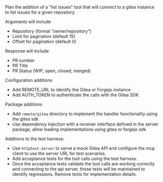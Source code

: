 Plan the addition of a "list issues" tool that will connect to a gitea instance to list issues for a given repository.

Arguments will include
- Repository (format "owner/repository")
- Limit for pagination (default 15)
- Offset for pagination (default 0)

Response will include
- PR number
- PR Title
- PR Status (WIP, open, closed, merged)

Configuration additions
- Add REMOTE_URL to identify the Gitea or Forgejo instance
- Add AUTH_TOKEN to authenticate the calls with the Gitea SDK

Package additions
- Add `remote/gitea` directory to implement the handler functionality using the gitea sdk 
- Use dependency injection with a receiver interface defined in the server package, allow loading implementations using gitea or forgejo sdk 

Additions to the test harness:
- Use `httptest.Server` to serve a mock Gitea API and configure the mcp client to use the server URL for test scenarios.
- Add acceptance tests for the tool calls using the test harness.
- Once the acceptance tests validate the tool calls are working correctly and connecting to the api server, those tests will be maintained to identify regressions.  Remove tests for implementation details.
